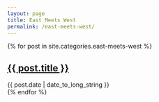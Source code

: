 ```yaml
---
layout: page
title: East Meets West
permalink: /east-meets-west/
---
```


{% for post in site.categories.east-meets-west %}
  <article>
    <h2>
      <a href="{{ post.url }}">{{ post.title }}</a>
    </h2>
    <time datetime="{{ post.date | date: "%Y-%m-%d" }}">{{ post.date | date_to_long_string }}</time>
  </article>
{% endfor %} 